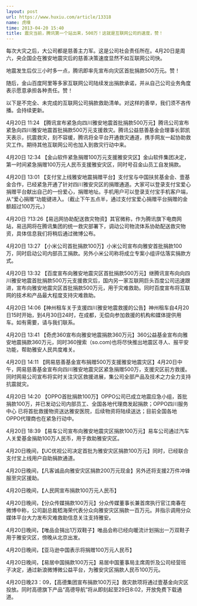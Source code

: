 ```yaml
---
layout: post
url: https://www.huxiu.com/article/13318
name: 虎嗅
time: 2013-04-20 15:40
title: 震灾当前，腾讯第一个站出来，500万！这就是互联网公司的速度，赞！
---
```

每次大灾之后，大公司都是慈善主力军。这是公司社会责任所在。4月20日是周六，央企国企在雅安地震灾后的慈善决策速度显然不如互联网公司快。

地震发生后仅三小时多一点，腾讯即率先宣布向灾区首批捐款500万元。赞！

随后，金山百度阿里等多家互联网公司陆续发出捐款承诺，并从自己公司业务角度表示愿意承担各种责任。赞！

以下是不完全、未完成的互联网公司捐款救助清单。对这样的善举，我们须不吝传播。会持续更新。

4月20日 11:24 【腾讯宣布紧急向四川雅安地震首批捐款500万元】腾讯公司宣布紧急向四川雅安地震首批捐款500万元支援救灾。腾讯公益慈善基金会理事长郭凯天表示，抗震救灾，刻不容缓，腾讯将全平台开通救灾通道，携手网友一起协助救灾工作。期待其他互联网公司也加入到救灾行动中来。

4月20日 12:34 【金山软件紧急捐赠100万元支援雅安灾区】金山软件集团决定，第一时间紧急捐赠100万元人民币支援雅安灾区，同时号召金山员工自发捐款。

4月20日 13:01 【支付宝上线雅安地震捐赠平台】支付宝与中国扶贫基金会、壹基金合作，已经紧急开通了针对四川雅安灾区的捐赠通道。大家可以登录支付宝爱心捐赠平台献出自己的一份爱心，捐赠地址。手机用户可以登录支付宝手机客户端，从“爱心捐赠”功能键进入。（截止下午五点半，通过支付宝爱心捐赠平台捐赠的金额超过100万元。）

4月20日 ?13:26【易迅网协助配送救灾物资】其官微称，作为腾讯旗下电商网站，易迅网将在腾讯集团的统一救灾部署下，调动公司物流体系协助配送救灾物资，具体信息我们将稍后通过微博公布。

4月20日 13:27 【小米公司首批捐款100万】小米公司宣布向雅安首批捐款100万，同时启动公司内部员工捐款。另外小米公司称将成立专案小组评估落实捐款方式。

4月20日 13:32 【百度宣布向雅安地震灾区首批捐款500万元】继腾讯宣布向向四川雅安地震首批捐款500万元支援救灾后，国内另一家互联网巨头百度公司迅速跟进，宣布向雅安地震灾区首批捐款500万元，用于灾难救助。同时百度宣布将互联网的技术和产品最大程度支持灾难救助。

4月20日 14:06【神州租车关于支援四川雅安地震救援的公告】神州租车自4月20日15时开始，到4月30日24时，在成都，无偿向参加救援的机构和媒体提供用车。如有需要，请与我们联系。

4月20日 13:41 【奇虎360宣布向雅安地震捐款360万元】360公益基金宣布向雅安地震捐款360万元，同时360搜索（so.com)也将尽快推出地震区寻人、报平安功能，帮助雅安人民共度难关。

4月20日 14:11 【网易慈善基金宣布捐赠500万支援雅安地震灾区】4月20日中午，网易慈善基金宣布向四川雅安地震灾区紧急捐赠500万，支援灾区前方救援。同时网易公司宣布将实时关注灾区救援进展，集公司全部产品及技术之力全力支持抗震就灾。

4月20日 14:20 【OPPO首批捐款100万】OPPO公司已成立地震应急小组，首批捐款100万，并已发动公司内部员工、全国各地代理商发起捐款；OPPO四川服务中心 已将首批救援物资送达雅安医院，后续物资将陆续送达；目前全国各地OPPO代理商也在紧急行动中。

4月20日 18:39 【易车公司宣布向雅安地震灾区捐款100万元】易车公司通过汽车人关爱基金捐助100万人民币，用于救助雅安灾区。

4月20日晚间，【UC优视公司决定首批为雅安灾区捐款100万元】同时，已经联合支付宝上线用户自助捐款通道。

4月20日晚间，【凡客诚品向雅安灾区捐款200万元现金】另外还将支援2万件冲锋服至灾区援助。

4月20日晚间，【人民网宣布捐款100万元人民币】

4月20日晚间，【分众传媒捐款100万元】分众传媒董事长兼首席执行官江南春在微博中称，公司副总裁嵇海荣代表分众向雅安灾区捐款一百万元。并指示调用分众媒体平台大力发布灾难救助信息关注支持雅安。

4月20日晚间，【唯品会捐出1万双鞋子】唯品会称已经向暖流计划捐出一万双鞋子用于雅安灾区，傍晚从北京出发。

4月20日晚间，【亚马逊中国表示将捐赠100万元人民币】

4月20日晚间，【易居中国捐款100万元】易居中国董事局主席周忻及公司经营班子决定，通过新浪微博微公益平台，为雅安灾区捐款人民币100万元。

4月20日晚23：09，【高德集团宣布捐款100万元】救灾款项将通过壹基金向灾区投放。同时高德旗下产品“高德导航”将从即刻起至29日8:02，开放免费下载通道。


